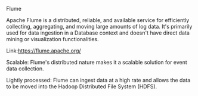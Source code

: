 Flume

Apache Flume is a distributed, reliable, and available service for efficiently collecting, aggregating, and moving large amounts of log data. It's primarily used for data ingestion in a Database context and doesn't have direct data mining or visualization functionalities.

Link:https://flume.apache.org/

Scalable: Flume's distributed nature makes it a scalable solution for event data collection.

Lightly processed: Flume can ingest data at a high rate and allows the data to be moved into the Hadoop Distributed File System (HDFS).
